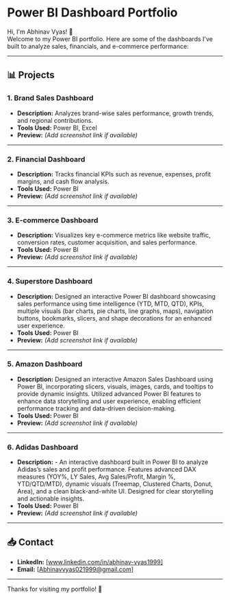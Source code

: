 # Power BI Dashboard Portfolio

Hi, I'm Abhinav Vyas! 👋  
Welcome to my Power BI portfolio. Here are some of the dashboards I've built to analyze sales, financials, and e-commerce performance:

---

## 📊 Projects

### 1. Brand Sales Dashboard
- **Description:** Analyzes brand-wise sales performance, growth trends, and regional contributions.
- **Tools Used:** Power BI, Excel
- **Preview:** *(Add screenshot link if available)*

---

### 2. Financial Dashboard
- **Description:** Tracks financial KPIs such as revenue, expenses, profit margins, and cash flow analysis.
- **Tools Used:** Power BI
- **Preview:** *(Add screenshot link if available)*

---

### 3. E-commerce Dashboard
- **Description:** Visualizes key e-commerce metrics like website traffic, conversion rates, customer acquisition, and sales performance.
- **Tools Used:** Power BI
- **Preview:** *(Add screenshot link if available)*

---

### 4. Superstore Dashboard
- **Description:** Designed an interactive Power BI dashboard showcasing sales performance using time intelligence (YTD, MTD, QTD), KPIs, multiple visuals (bar charts, pie charts, line graphs, maps), navigation buttons, bookmarks, slicers, and shape decorations for an enhanced user experience.
- **Tools Used:** Power BI
- **Preview:** *(Add screenshot link if available)*

---

### 5. Amazon Dashboard
- **Description:** Designed an interactive Amazon Sales Dashboard using Power BI, incorporating slicers, visuals, images, cards, and tooltips to provide dynamic insights. Utilized advanced Power BI features to enhance data storytelling and user experience, enabling efficient performance tracking and data-driven decision-making.
- **Tools Used:** Power BI
- **Preview:** *(Add screenshot link if available)*

---

### 6. Adidas Dashboard
- **Description:** - An interactive dashboard built in Power BI to analyze Adidas’s sales and profit performance. Features advanced DAX measures (YOY%, LY Sales, Avg Sales/Profit, Margin %, YTD/QTD/MTD), dynamic visuals (Treemap, Clustered Charts, Donut, Area), and a clean black-and-white UI. Designed for clear storytelling and actionable insights.
- **Tools Used:** Power BI
- **Preview:** *(Add screenshot link if available)*

---

## 📥 Contact
- **LinkedIn:** [www.linkedin.com/in/abhinav-vyas1999]
- **Email:** [Abhinavvyas021999@gmail.com]

---

Thanks for visiting my portfolio! 🚀

